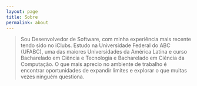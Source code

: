 ```yaml
---
layout: page
title: Sobre
permalink: about
---
```


> Sou Desenvolvedor de Software, com minha experiência mais recente tendo sido no iClubs. Estudo na Universidade Federal do ABC (UFABC),
uma das maiores Universidades da América Latina e curso Bacharelado em Ciência e Tecnologia e Bacharelado em Ciência da Computação. O
que mais aprecio no ambiente de trabalho é encontrar oportunidades de expandir limites e explorar o que muitas vezes ninguém questiona.